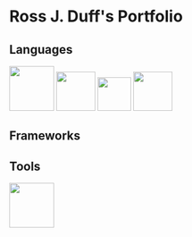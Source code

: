 # Ross J. Duff's Portfolio

## Languages

<p float="center">
  <img src="{{ site.baseurl }}/img/cython_logo.png" width="80" />
  <img src="{{ site.baseurl }}/img/c_logo.png" width="70" /> 
  <img src="{{ site.baseurl }}/img/python_logo.png" width="60" />
  <img src="{{ site.baseurl }}/img/Ada_Mascot_with_slogan.png" width="70" />
</p>


## Frameworks

## Tools
<p float="center">
  <img src="{{ site.baseurl }}/img/cProfile_icon.png" width="80" />
</p>

